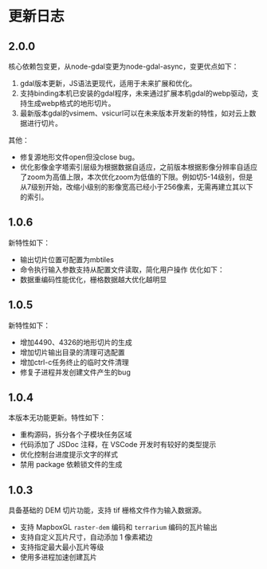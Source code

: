 # 更新日志
## 2.0.0
核心依赖包变更，从node-gdal变更为node-gdal-async，变更优点如下：
    
1. gdal版本更新，JS语法更现代，适用于未来扩展和优化。
2. 支持binding本机已安装的gdal程序，未来通过扩展本机gdal的webp驱动，支持生成webp格式的地形切片。
3. 最新版本gdal的vsimem、vsicurl可以在未来版本开发新的特性，如对云上数据进行切片。


其他：

- 修复源地形文件open但没close bug。
- 优化影像金字塔索引层级为根据数据自适应，之前版本根据影像分辨率自适应了zoom为高值上限，本次优化zoom为低值的下限。例如切5-14级别，但是从7级别开始，改缩小级别的影像宽高已经小于256像素，无需再建立其以下的索引。

## 1.0.6

新特性如下：
- 输出切片位置可配置为mbtiles
- 命令执行输入参数支持从配置文件读取，简化用户操作
优化如下：
- 数据重编码性能优化，栅格数据越大优化越明显

## 1.0.5

新特性如下：

- 增加4490、4326的地形切片的生成
- 增加切片输出目录的清理可选配置
- 增加ctrl-c任务终止的临时文件清理
- 修复子进程并发创建文件产生的bug

## 1.0.4

本版本无功能更新。特性如下：

- 重构源码，拆分各个子模块任务区域
- 代码添加了 JSDoc 注释，在 VSCode 开发时有较好的类型提示
- 优化控制台进度提示文字的样式
- 禁用 package 依赖锁文件的生成

## 1.0.3

具备基础的 DEM 切片功能，支持 tif 栅格文件作为输入数据源。

- 支持 MapboxGL `raster-dem` 编码和 `terrarium` 编码的瓦片输出
- 支持自定义瓦片尺寸，自动添加 1 像素裙边
- 支持指定最大最小瓦片等级
- 使用多进程加速创建瓦片
